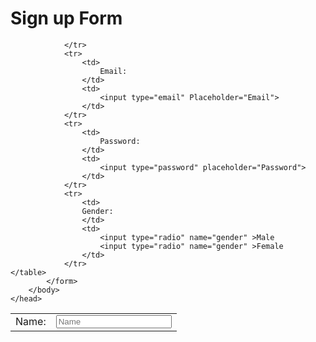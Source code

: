 <html>
	<head>
		<title> DP11 </title>
  <h1> Sign up Form </h1>
		<body>
			<form>
				<table><tr>
				<td>
						Name:
					</td>
					<td>
						<input type="text" placeholder="Name">
					</td>	
				
					
				</tr>
				<tr>
					<td>
						Email:
					</td>
					<td>
						<input type="email" Placeholder="Email">
					</td>
				</tr>
				<tr>
					<td>
						Password:
					</td>
					<td>
						<input type="password" placeholder="Password">
					</td>
				</tr>
				<tr>
					<td>
					Gender:	
					</td>
					<td>
						<input type="radio" name="gender" >Male
						<input type="radio" name="gender" >Female
					</td>
				</tr>
    </table>
			</form>
		</body>
	</head>
</html>
